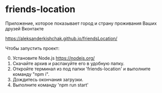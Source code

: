 # friends-location

Приложение, которое показывает город и страну проживания Ваших друзей Вконтакте

https://aleksanderkishchak.github.io/friendsLocation/

Чтобы запустить проект:

0. Установите Node.js https://nodejs.org/
1. Скачайте архив и распакуйте его в удобную папку.
2. Откройте терминал из под папки 'friends-location' и выполните команду "npm i".
3. Дождитесь окончания загрузки.
4. Выполните команду 'npm run start'
